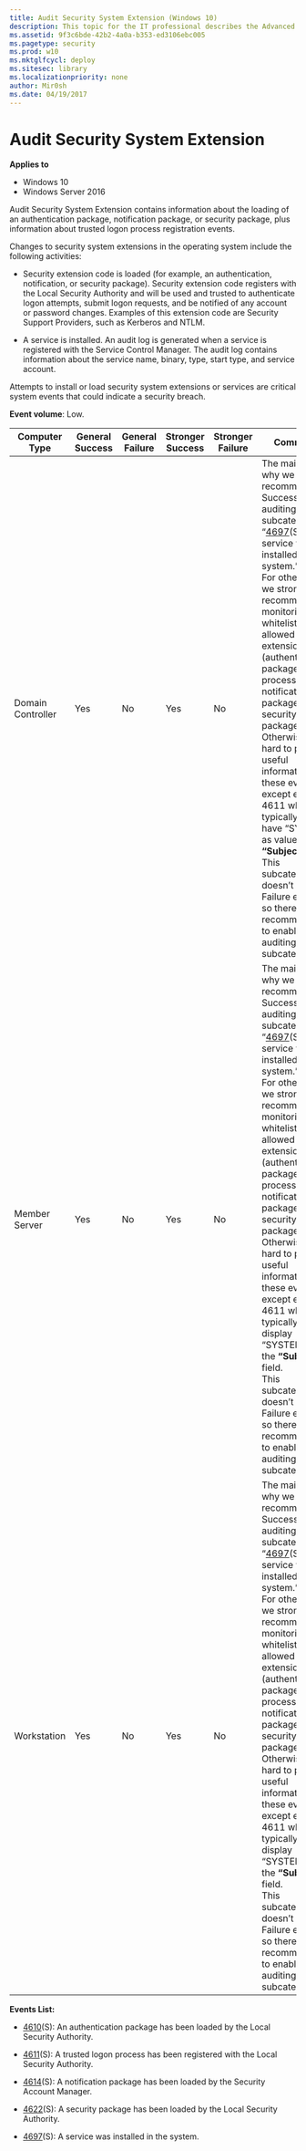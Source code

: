 ```yaml
---
title: Audit Security System Extension (Windows 10)
description: This topic for the IT professional describes the Advanced Security Audit policy setting, Audit Security System Extension, which determines whether the operating system generates audit events related to security system extensions.
ms.assetid: 9f3c6bde-42b2-4a0a-b353-ed3106ebc005
ms.pagetype: security
ms.prod: w10
ms.mktglfcycl: deploy
ms.sitesec: library
ms.localizationpriority: none
author: Mir0sh
ms.date: 04/19/2017
---
```


# Audit Security System Extension

**Applies to**
-   Windows 10
-   Windows Server 2016


Audit Security System Extension contains information about the loading of an authentication package, notification package, or security package, plus information about trusted logon process registration events.

Changes to security system extensions in the operating system include the following activities:

-   Security extension code is loaded (for example, an authentication, notification, or security package). Security extension code registers with the Local Security Authority and will be used and trusted to authenticate logon attempts, submit logon requests, and be notified of any account or password changes. Examples of this extension code are Security Support Providers, such as Kerberos and NTLM.

-   A service is installed. An audit log is generated when a service is registered with the Service Control Manager. The audit log contains information about the service name, binary, type, start type, and service account.

Attempts to install or load security system extensions or services are critical system events that could indicate a security breach.

**Event volume**: Low.

| Computer Type     | General Success | General Failure | Stronger Success | Stronger Failure | Comments                                                                                                                                                                                                                                                                                                                                                                                                                                                                                                                                                                                                                                             |
|-------------------|-----------------|-----------------|------------------|------------------|------------------------------------------------------------------------------------------------------------------------------------------------------------------------------------------------------------------------------------------------------------------------------------------------------------------------------------------------------------------------------------------------------------------------------------------------------------------------------------------------------------------------------------------------------------------------------------------------------------------------------------------------------|
| Domain Controller | Yes             | No              | Yes              | No               | The main reason why we recommend Success auditing for this subcategory is “[4697](event-4697.md)(S): A service was installed in the system.” <br>For other events we strongly recommend monitoring a whitelist of allowed security extensions (authenticated packages, logon processes, notification packages, and security packages). Otherwise it's hard to pull useful information from these events, except event 4611 which typically should have “SYSTEM” as value for **“Subject”** field.<br>This subcategory doesn’t have Failure events, so there is no recommendation to enable Failure auditing for this subcategory. |
| Member Server     | Yes             | No              | Yes              | No               | The main reason why we recommend Success auditing for this subcategory is “[4697](event-4697.md)(S): A service was installed in the system.” <br>For other events we strongly recommend monitoring a whitelist of allowed security extensions (authenticated packages, logon processes, notification packages, and security packages). Otherwise it's hard to pull useful information from these events, except event 4611 which typically should display “SYSTEM” for the **“Subject”** field.<br>This subcategory doesn’t have Failure events, so there is no recommendation to enable Failure auditing for this subcategory.   |
| Workstation       | Yes             | No              | Yes              | No               | The main reason why we recommend Success auditing for this subcategory is “[4697](event-4697.md)(S): A service was installed in the system.” <br>For other events we strongly recommend monitoring a whitelist of allowed security extensions (authenticated packages, logon processes, notification packages, and security packages). Otherwise it's hard to pull useful information from these events, except event 4611 which typically should display “SYSTEM” for the **“Subject”** field.<br>This subcategory doesn’t have Failure events, so there is no recommendation to enable Failure auditing for this subcategory.   |

**Events List:**

-   [4610](event-4610.md)(S): An authentication package has been loaded by the Local Security Authority.

-   [4611](event-4611.md)(S): A trusted logon process has been registered with the Local Security Authority.

-   [4614](event-4614.md)(S): A notification package has been loaded by the Security Account Manager.

-   [4622](event-4622.md)(S): A security package has been loaded by the Local Security Authority.

-   [4697](event-4697.md)(S): A service was installed in the system.

